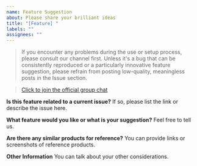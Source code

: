 ```yaml
---
name: Feature Suggestion
about: Please share your brilliant ideas
title: "[Feature] "
labels: ""
assignees: ""
---
```


> If you encounter any problems during the use or setup process, please consult our channel first. Unless it's a bug that can be consistently reproduced or a particularly innovative feature suggestion, please refrain from posting low-quality, meaningless posts in the Issue section.

> [Click to join the official group chat](https://github.com/liunnn1994/ChatGPT-Next-Web-Plus/discussions)

**Is this feature related to a current issue?**
If so, please list the link or describe the issue here.

**What feature would you like or what is your suggestion?**
Feel free to tell us.

**Are there any similar products for reference?**
You can provide links or screenshots of reference products.

**Other Information**
You can talk about your other considerations.
